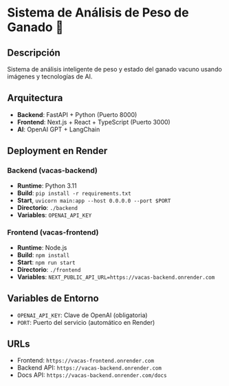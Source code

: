 # Sistema de Análisis de Peso de Ganado 🐄

## Descripción
Sistema de análisis inteligente de peso y estado del ganado vacuno usando imágenes y tecnologías de AI.

## Arquitectura
- **Backend**: FastAPI + Python (Puerto 8000)
- **Frontend**: Next.js + React + TypeScript (Puerto 3000)
- **AI**: OpenAI GPT + LangChain

## Deployment en Render

### Backend (vacas-backend)
- **Runtime**: Python 3.11
- **Build**: `pip install -r requirements.txt`
- **Start**, `uvicorn main:app --host 0.0.0.0 --port $PORT`
- **Directorio**: `./backend`
- **Variables**: `OPENAI_API_KEY`

### Frontend (vacas-frontend)
- **Runtime**: Node.js
- **Build**: `npm install`
- **Start**: `npm run start`  
- **Directorio**: `./frontend`
- **Variables**: `NEXT_PUBLIC_API_URL=https://vacas-backend.onrender.com`

## Variables de Entorno
- `OPENAI_API_KEY`: Clave de OpenAI (obligatoria)
- `PORT`: Puerto del servicio (automático en Render)

## URLs
- Frontend: `https://vacas-frontend.onrender.com`
- Backend API: `https://vacas-backend.onrender.com`
- Docs API: `https://vacas-backend.onrender.com/docs`

